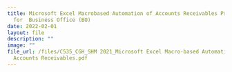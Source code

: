 ```yaml
---
title: Microsoft Excel Macrobased Automation of Accounts Receivables Process
  for  Business Office (BO)
date: 2022-02-01
layout: file
description: ""
image: ""
file_url: /files/C535_CGH_SHM 2021_Microsoft Excel Macro-based Automation of
  Accounts Receivables.pdf
---
```

